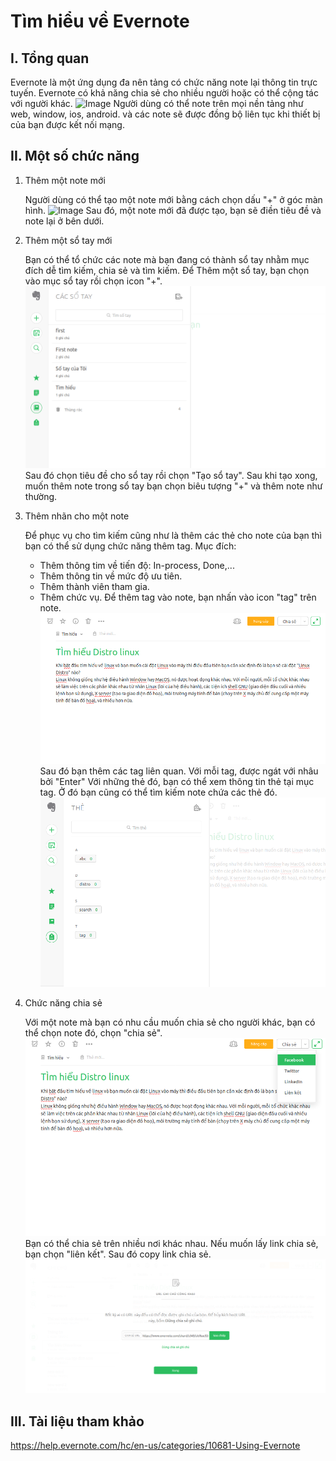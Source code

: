 Tìm hiểu về Evernote
=====
## I. Tổng quan

Evernote là một ứng dụng đa nên tảng có chức năng note lại thông tin trực tuyến. Evernote có khả năng chia sẻ cho nhiều người hoặc có thể cộng tác với người khác.
![Image](/images/evernote01.png "img01")
Người dùng có thể note trên mọi nền tảng như web, window, ios, android. và các note sẽ được đồng bộ liên tục khi thiết bị của bạn được kết nối mạng.

## II. Một số chức năng

1. Thêm một note mới

    Người dùng có thể tạo một note mới bằng cách chọn dấu "+" ở góc màn hình.
    ![Image](/images/evernote02.png "img02")
    Sau đó, một note mới đã được tạo, bạn sẽ điền tiêu đề và note lại ở bên dưới.
2. Thêm một sổ tay mới

    Bạn có thể tổ chức các note mà bạn đang có thành sổ tay nhằm mục đích dễ tìm kiếm, chia sẻ và tìm kiếm. Để Thêm một sổ tay, bạn chọn vào mục sổ tay rồi chọn icon "+".
    ![Image](images/evernote03.png "img3")
    Sau đó chọn tiêu đề cho sổ tay rồi chọn "Tạo sổ tay". Sau khi tạo xong, muốn thêm note trong sổ tay bạn chọn biêu tượng "+" và thêm note như thường.
3. Thêm nhãn cho một note

    Để phục vụ cho tìm kiếm cũng như là thêm các thẻ cho note của bạn thì bạn có thể sử dụng chức năng thêm tag.
    Mục đích:
    * Thêm thông tim về tiến độ: In-process, Done,...
    * Thêm thông tin về mức độ ưu tiên.
    * Thêm thành viên tham gia.
    * Thêm chức vụ.
    Để thêm tag vào note, bạn nhấn vào icon "tag" trên note.
    ![Image](images/evernote04.png "img4")
    Sau đó bạn thêm các tag liên quan. Với mỗi tag, được ngát với nhâu bởi "Enter"
    Với những thẻ đó, bạn có thể xem thông tin thẻ tại mục tag. Ở đó bạn cũng có thể tìm kiếm note chứa các thẻ đó.
    ![Image](images/evernote05.png "img5")
4. Chức năng chia sẻ

    Với một note mà bạn có nhu cầu muốn chia sẻ cho người khác, bạn có thể chọn note đó, chọn "chia sẻ".
    ![Image](images/evernote06.png "Img6")
    Bạn có thể chia sẻ trên nhiều nơi khác nhau. Nếu muốn lấy link chia sẻ, bạn chọn "liên kết". Sau đó copy link chia sẻ.
    ![Image](images/evernote07.png "Img7")

## III. Tài liệu tham khảo
https://help.evernote.com/hc/en-us/categories/10681-Using-Evernote